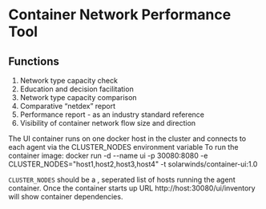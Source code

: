 # Container Network Performance Tool

## Functions
1. Network type capacity check
 1. Education and decision facilitation
1. Network type capacity comparison
 1. Comparative “netdex” report
 1. Performance report - as an industry standard reference
1. Visibility of container network flow size and direction

The UI container runs on one docker host in the cluster and connects to each agent via the CLUSTER_NODES environment variable
To run the container image:
docker run -d --name ui -p 30080:8080 -e CLUSTER_NODES="host1,host2,host3,host4" -t solarwinds/container-ui:1.0

`CLUSTER_NODES` should be a , seperated list of hosts running the agent container.
Once the container starts up URL http://host:30080/ui/inventory will show container dependencies.
